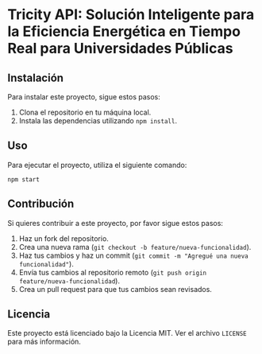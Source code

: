# Tricity API: Solución Inteligente para la Eficiencia Energética en Tiempo Real para Universidades Públicas


## Instalación

Para instalar este proyecto, sigue estos pasos:

1. Clona el repositorio en tu máquina local.
2. Instala las dependencias utilizando `npm install`.

## Uso

Para ejecutar el proyecto, utiliza el siguiente comando:
```
npm start
```


## Contribución

Si quieres contribuir a este proyecto, por favor sigue estos pasos:

1. Haz un fork del repositorio.
2. Crea una nueva rama (`git checkout -b feature/nueva-funcionalidad`).
3. Haz tus cambios y haz un commit (`git commit -m "Agregué una nueva funcionalidad"`).
4. Envía tus cambios al repositorio remoto (`git push origin feature/nueva-funcionalidad`).
5. Crea un pull request para que tus cambios sean revisados.

## Licencia

Este proyecto está licenciado bajo la Licencia MIT. Ver el archivo `LICENSE` para más información.
